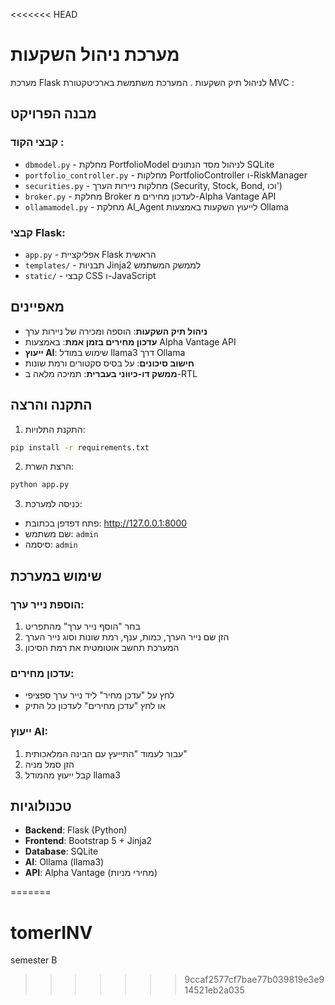 <<<<<<< HEAD
# מערכת ניהול השקעות

מערכת Flask לניהול תיק השקעות . המערכת משתמשת בארכיטקטורת MVC :

## מבנה הפרויקט

### קבצי הקוד :
- `dbmodel.py` - מחלקת PortfolioModel לניהול מסד הנתונים SQLite
- `portfolio_controller.py` - מחלקות PortfolioController ו-RiskManager
- `securities.py` - מחלקות ניירות הערך (Security, Stock, Bond, וכו')
- `broker.py` - מחלקת Broker לעדכון מחירים מ-Alpha Vantage API
- `ollamamodel.py` - מחלקת AI_Agent לייעוץ השקעות באמצעות Ollama

### קבצי Flask:
- `app.py` - אפליקציית Flask הראשית
- `templates/` - תבניות Jinja2 לממשק המשתמש
- `static/` - קבצי CSS ו-JavaScript

## מאפיינים

- **ניהול תיק השקעות**: הוספה ומכירה של ניירות ערך
- **עדכון מחירים בזמן אמת**: באמצעות Alpha Vantage API
- **ייעוץ AI**: שימוש במודל llama3 דרך Ollama
- **חישוב סיכונים**: על בסיס סקטורים ורמת שונות
- **ממשק דו-כיווני בעברית**: תמיכה מלאה ב-RTL

## התקנה והרצה

1. התקנת התלויות:
```bash
pip install -r requirements.txt
```

2. הרצת השרת:
```bash
python app.py
```

3. כניסה למערכת:
- פתח דפדפן בכתובת: http://127.0.0.1:8000
- שם משתמש: `admin`
- סיסמה: `admin`

## שימוש במערכת

### הוספת נייר ערך:
1. בחר "הוסף נייר ערך" מהתפריט
2. הזן שם נייר הערך, כמות, ענף, רמת שונות וסוג נייר הערך
3. המערכת תחשב אוטומטית את רמת הסיכון

### עדכון מחירים:
- לחץ על "עדכן מחיר" ליד נייר ערך ספציפי
- או לחץ "עדכן מחירים" לעדכון כל התיק

### ייעוץ AI:
1. עבור לעמוד "התייעץ עם הבינה המלאכותית"
2. הזן סמל מניה
3. קבל ייעוץ מהמודל llama3

## טכנולוגיות

- **Backend**: Flask (Python)
- **Frontend**: Bootstrap 5 + Jinja2
- **Database**: SQLite
- **AI**: Ollama (llama3)
- **API**: Alpha Vantage (מחירי מניות)

 
=======
# tomerINV
semester B 
>>>>>>> 9ccaf2577cf7bae77b039819e3e914521eb2a035

